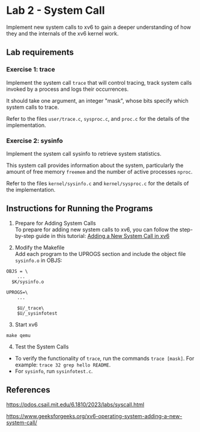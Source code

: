 # Lab 2 - System Call
Implement new system calls to xv6 to gain a deeper understanding of how they and the internals of the xv6 kernel work. 

## Lab requirements
### Exercise 1: trace

Implement the system call `trace` that will control tracing, track system calls invoked by a process and logs their occurrences.

It should take one argument, an integer "mask", whose bits specify which system calls to trace.

Refer to the files `user/trace.c`, `sysproc.c`, and `proc.c` for the details of the implementation.

### Exercise 2: sysinfo
Implement the system call sysinfo to retrieve system statistics.

This system call provides information about the system, particularly the amount of free memory `freemem` and the number of active processes `nproc`.

Refer to the files `kernel/sysinfo.c` and `kernel/sysproc.c` for the details of the implementation.

## Instructions for Running the Programs
1. Prepare for Adding System Calls \
To prepare for adding new system calls to xv6, you can follow the step-by-step guide in this tutorial:
[Adding a New System Call in xv6](https://www.geeksforgeeks.org/xv6-operating-system-adding-a-new-system-call/)

2. Modify the Makefile \
Add each program to the UPROGS section and include the object file `sysinfo.o` in OBJS: 
```
OBJS = \
    ...
  $K/sysinfo.o

UPROGS=\
    ...

	$U/_trace\
	$U/_sysinfotest

```

3. Start xv6 
```
make qemu
```

4. Test the System Calls 
- To verify the functionality of `trace`, run the commands `trace [mask]`. For example: `trace 32 grep hello README`.
- For `sysinfo`, run `sysinfotest.c`.

## References
https://pdos.csail.mit.edu/6.1810/2023/labs/syscall.html

https://www.geeksforgeeks.org/xv6-operating-system-adding-a-new-system-call/